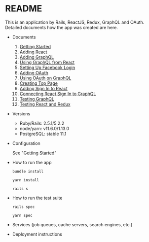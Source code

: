 # README

This is an application by Rails, ReactJS, Redux, GraphQL and OAuth.
Detailed documents how the app was created are here.

* Documents

    1. [Getting Started](./docs/GettingStarted.md)
    2. [Adding React](./docs/AddingReact.md)
    3. [Adding GraphQL](./docs/AddingGraphQL.md)
    4. [Using GraphQL from React](./docs/UsingGraphQLfromReact.md)
    5. [Setting Up Facebook Login](./docs/SettingUpFacebookLogin.md)
    6. [Adding OAuth](./docs/AddingOAuth.md)
    7. [Using OAuth on GraphQL](./docs/UsingOAuthOnGraphQL.md)
    8. [Creating Top Page](./docs/CreatingTopPage.md)
    9. [Adding Sign In to React](./docs/AddingSignInToReact.md)
    10. [Connecting React Sign In to GraphQL](./docs/ConnectingReactSignInToGraphQL.md)
    11. [Testing GraphQL](./docs/TestingGraphQL.md)
    12. [Testing React and Redux](./docs/TestingReactAndRedux.md)

* Versions
    * Ruby/Rails: 2.5.1/5.2.2
    * node/yarn: v11.6.0/1.13.0
    * PostgreSQL: stable 11.1

* Configuration

    See "[Getting Started](./docs/GettingStarted.md)"

* How to run the app

    `bundle install`
    
    `yarn install`
    
    `rails s`

* How to run the test suite

    `rails spec`

    `yarn spec`

* Services (job queues, cache servers, search engines, etc.)

* Deployment instructions
